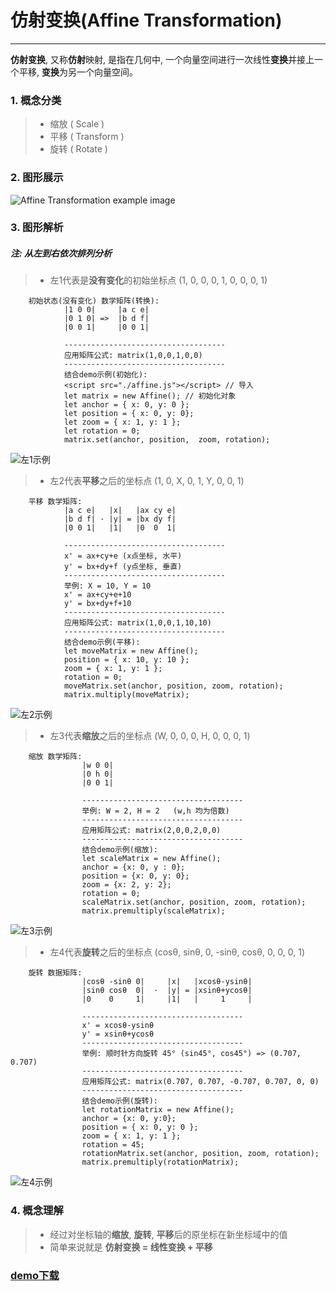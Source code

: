 # 仿射变换(Affine Transformation)

------

**仿射变换**, 又称**仿射**映射, 是指在几何中, 一个向量空间进行一次线性**变换**并接上一个平移, **变换**为另一个向量空间。

### 1. 概念分类

> * 缩放 ( Scale )
> * 平移 ( Transform )
> * 旋转 ( Rotate )

### 2. 图形展示

![Affine Transformation example image ](https://vei-oss1.atvideo.cc/photo_relay_album/1_5819d9aa86ecbd1ce44b639c56b3e84e.jpg)

### 3. 图形解析

##### 注: 从左到右依次排列分析
> * 左1代表是**没有变化**的初始坐标点 (1, 0, 0, 0, 1, 0, 0, 0, 1)
```
	初始状态(没有变化) 数学矩阵(转换): 
			|1 0 0|		|a c e|
			|0 1 0| => 	|b d f|
			|0 0 1|		|0 0 1|

			------------------------------------
			应用矩阵公式: matrix(1,0,0,1,0,0)
			------------------------------------
			结合demo示例(初始化): 
			<script src="./affine.js"></script> // 导入
			let matrix = new Affine(); // 初始化对象
			let anchor = { x: 0, y: 0 };
		    let position = { x: 0, y: 0};
		    let zoom = { x: 1, y: 1 }; 
		    let rotation = 0; 
		    matrix.set(anchor, position,  zoom, rotation);
```
![左1示例](https://vei-oss1.atvideo.cc/photo_relay_album/1_e34d3cef5841ea842e13902184a16512.jpg)
> * 左2代表**平移**之后的坐标点 (1, 0, X, 0, 1, Y, 0, 0, 1)
```
	平移 数学矩阵: 
			|a c e|	  |x|	|ax cy e|  
			|b d f| · |y| = |bx dy f|
			|0 0 1|	  |1|	|0  0  1|

			------------------------------------
			x' = ax+cy+e (x点坐标, 水平)
			y' = bx+dy+f (y点坐标, 垂直)
			------------------------------------
			举例: X = 10, Y = 10
			x' = ax+cy+e+10
			y' = bx+dy+f+10
			------------------------------------
			应用矩阵公式: matrix(1,0,0,1,10,10)
			------------------------------------
			结合demo示例(平移): 
			let moveMatrix = new Affine();
		    position = { x: 10, y: 10 };
		    zoom = { x: 1, y: 1 };
		    rotation = 0;
		    moveMatrix.set(anchor, position, zoom, rotation);
		    matrix.multiply(moveMatrix);

```
![左2示例](https://vei-oss1.atvideo.cc/photo_relay_album/1_f695995ef5bc5d673682cae22ca432b4.jpg)
> * 左3代表**缩放**之后的坐标点 (W, 0, 0, 0, H, 0, 0, 0, 1)
```
	缩放 数学矩阵: 
				|w 0 0|
				|0 h 0|
				|0 0 1|

				------------------------------------
				举例: W = 2, H = 2   (w,h 均为倍数)
				------------------------------------
				应用矩阵公式: matrix(2,0,0,2,0,0)
				------------------------------------
				结合demo示例(缩放): 
				let scaleMatrix = new Affine();
			    anchor = {x: 0, y : 0};
			    position = {x: 0, y: 0};
			    zoom = {x: 2, y: 2};
			    rotation = 0;
			    scaleMatrix.set(anchor, position, zoom, rotation);
			    matrix.premultiply(scaleMatrix);
```
![左3示例](https://vei-oss1.atvideo.cc/photo_relay_album/1_006c942f7e1c2b4f42268d6819f28bec.jpg)
> * 左4代表**旋转**之后的坐标点 (cosθ, sinθ, 0, -sinθ, cosθ, 0, 0, 0, 1)
```
	旋转 数据矩阵:
				|cosθ -sinθ 0|	   |x|	 |xcosθ-ysinθ|
				|sinθ cosθ  0|	·  |y| = |xsinθ+ycosθ|
				|0	  0		1|	   |1|	 |	   1	 |

				------------------------------------
				x' = xcosθ-ysinθ
				y' = xsinθ+ycosθ
				------------------------------------
				举例: 顺时针方向旋转 45° (sin45°, cos45°) => (0.707, 0.707)
				------------------------------------
				应用矩阵公式: matrix(0.707, 0.707, -0.707, 0.707, 0, 0)
				------------------------------------
				结合demo示例(旋转): 
				let rotationMatrix = new Affine();
			    anchor = {x: 0, y:0};
			    position = { x: 0, y: 0 };
			    zoom = { x: 1, y: 1 }; 
			    rotation = 45;
			    rotationMatrix.set(anchor, position, zoom, rotation);
			    matrix.premultiply(rotationMatrix);
```
![左4示例](https://vei-oss1.atvideo.cc/photo_relay_album/1_28c25e432a9384feadcc66486fd5a5b1.jpg)

### 4. 概念理解

> * 经过对坐标轴的**缩放**, **旋转**, **平移**后的原坐标在新坐标域中的值
> * 简单来说就是 **仿射变换 = 线性变换 + 平移**

### [demo下载](https://vei-oss1.atvideo.cc/photo_relay_album/1_1fa8e0192e730ddd2fd1c174f855fa00.zip)


